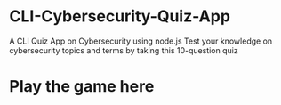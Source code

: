 # CLI-Cybersecurity-Quiz-App
A CLI Quiz App on Cybersecurity using node.js
Test your knowledge on cybersecurity topics and terms by taking this 10-question quiz

# Play the game here

